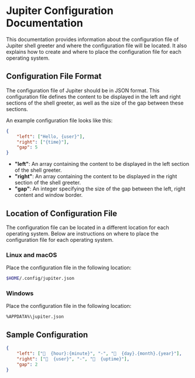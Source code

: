 # Jupiter Configuration Documentation

This documentation provides information about the configuration file of Jupiter shell greeter and where the configuration file will be located. It also explains how to create and where to place the configuration file for each operating system.

## Configuration File Format

The configuration file of Jupiter should be in JSON format. This configuration file defines the content to be displayed in the left and right sections of the shell greeter, as well as the size of the gap between these sections.

An example configuration file looks like this:

```json
{
    "left": ["Hello, {user}"],
    "right": ["{time}"],
    "gap": 5
}
```

- **"left"**: An array containing the content to be displayed in the left section of the shell greeter.
- **"right"**: An array containing the content to be displayed in the right section of the shell greeter.
- **"gap"**: An integer specifying the size of the gap between the left, right content and window border.

## Location of Configuration File

The configuration file can be located in a different location for each operating system. Below are instructions on where to place the configuration file for each operating system.

### Linux and macOS

Place the configuration file in the following location:

```bash
$HOME/.config/jupiter.json
```

### Windows

Place the configuration file in the following location:

```shell
%APPDATA%\jupiter.json
```

## Sample Configuration
```json
{
    "left": ["  {hour}:{minute}", "-", "  {day}.{month}.{year}"],
    "right": ["  {user}", "-", "󰄉  {uptime}"],
    "gap": 2
}
```

